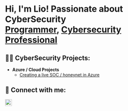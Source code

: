 <h1>Hi, I'm Lio! Passionate about CyberSecurity<br/><a href="https://github.com/AirForceFive/Azure-SOC">Programmer</a>, <a href="https://www.linkedin.com/in/tonolio-carlson-b84b29226/">Cybersecurity Professional</a>

<h2>👨‍💻 CyberSecurity Projects:</h2>

- <b>Azure / Cloud Projects</b>
  - [Creating a live SOC / honeynet in Azure](https://github.com/AirForceFive/Azure-SOC)

<h2> 🤳 Connect with me:</h2>

[<img align="left" alt="JoshMadakor | LinkedIn" width="22px" src="https://cdn.jsdelivr.net/npm/simple-icons@v3/icons/linkedin.svg" />][linkedin]


[linkedin]: https://linkedin.com/in/tonolio-carlson-b84b29226
